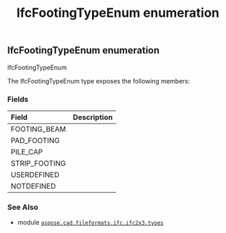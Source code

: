 ﻿---
title: IfcFootingTypeEnum enumeration
second_title: Aspose.CAD for Python via .NET API References
description: 
type: docs
weight: 2360
url: /python-net/aspose.cad.fileformats.ifc.ifc2x3.types/ifcfootingtypeenum/
is_root: false
---

## IfcFootingTypeEnum enumeration

IfcFootingTypeEnum



The IfcFootingTypeEnum type exposes the following members:

### Fields
| Field | Description |
| :- | :- |
| FOOTING_BEAM |  |
| PAD_FOOTING |  |
| PILE_CAP |  |
| STRIP_FOOTING |  |
| USERDEFINED |  |
| NOTDEFINED |  |



### See Also
* module [`aspose.cad.fileformats.ifc.ifc2x3.types`](..)
